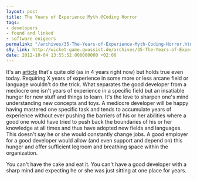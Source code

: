 ```yaml
---
layout: post
title: The Years of Experience Myth @Coding Horror
tags:
- developers
- found and linked
- software enigeers
permalink: "/archives/35-The-Years-of-Experience-Myth-Coding-Horror.html"
s9y_link: http://wicket-game.gwassist.de/archives/35-The-Years-of-Experience-Myth-Coding-Horror.html
date: 2012-10-04 13:55:52.000000000 +02:00
---
```

It's an [article](http://www.codinghorror.com/blog/2008/02/the-years-of-experience-myth.html) that's quite old (as in 4 years right now) but holds true even today. Requiring X years of experience in some more or less arcane field or language wouldn't do the trick. What separates the good developer from a mediocre one isn't years of experience in a specific field but an insatiable hunger for new stuff and things to learn. It's the love to sharpen one's mind understanding new concepts and toys. A mediocre developer will be happy having mastered one specific task and tends to accumulate years of experience without ever pushing the barriers of his or her abilities where a good one would have tried to push back the boundaries of his or her knowledge at all times and thus have adopted new fields and languages. This doesn't say he or she would constantly change jobs. A good employer for a good developer would allow (and even support and depend on) this hunger and offer sufficient legroom and breathing space within the organization.

You can't have the cake and eat it. You can't have a good developer with a sharp mind and expecting he or she was just sitting at one place for years.
